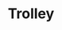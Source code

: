 ---
pid: fs211
title: Trolley
location_transcription: Fishtown and/or West Philly
coordinates: "[-75.219697962736, 39.95547764055]"
zipcode: NJ08230
gen_neighborhood: 
neighborhood: 
outside_phl: Ocean View NJ
age: '29'
age_range: 20-29
instagram: 
image_file_name: fs_211.jpg
proposal_transcription: |-
  Use front cover of trolley wars the book and make it a 3D sculptural monument full size

  refer to Trolley Wars by Scott Molly
topic: 
topic_summary: '0'
type: Sculpture Statue
keywords_other: 
credit: Emperor Saturn
image_labels: 
twitter: 
facebook: 
permalink: "/monuments/fs211/"
layout: item-page
---